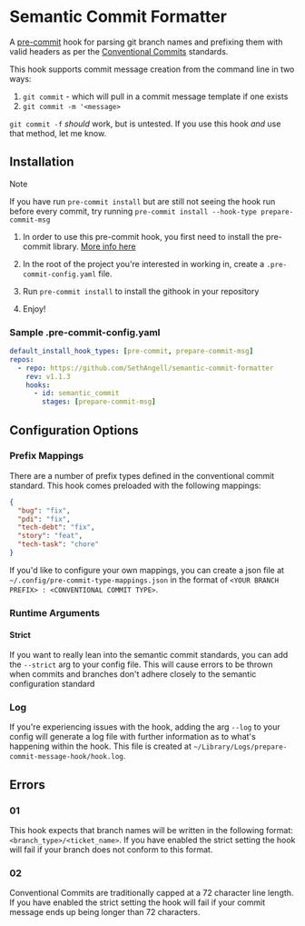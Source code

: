 # Semantic Commit Formatter

A [pre-commit](https://pre-commit.com) hook for parsing git branch names and prefixing them with valid headers as per the [Conventional Commits](https://www.conventionalcommits.org/en/v1.0.0/) standards.

This hook supports commit message creation from the command line in two ways:

1. `git commit` - which will pull in a commit message template if one exists
2. `git commit -m '<message>`

`git commit -f` _should_ work, but is untested. If you use this hook _and_ use that method, let me know.

## Installation

> [!NOTE]
> If you have run `pre-commit install` but are still not seeing the hook run before every commit, try running `pre-commit install --hook-type prepare-commit-msg`

1. In order to use this pre-commit hook, you first need to install the pre-commit library. [More info here](https://pre-commit.com/#installation)

2. In the root of the project you're interested in working in, create a `.pre-commit-config.yaml` file.

3. Run `pre-commit install` to install the githook in your repository

4. Enjoy!

### Sample .pre-commit-config.yaml

```yaml
default_install_hook_types: [pre-commit, prepare-commit-msg]
repos:
  - repo: https://github.com/SethAngell/semantic-commit-formatter
    rev: v1.1.3
    hooks:
      - id: semantic_commit
        stages: [prepare-commit-msg]
```

## Configuration Options

### Prefix Mappings

There are a number of prefix types defined in the conventional commit standard. This hook comes preloaded with the following mappings:

```json
{
  "bug": "fix",
  "pdi": "fix",
  "tech-debt": "fix",
  "story": "feat",
  "tech-task": "chore"
}
```

If you'd like to configure your own mappings, you can create a json file at `~/.config/pre-commit-type-mappings.json` in the format of `<YOUR BRANCH PREFIX> : <CONVENTIONAL COMMIT TYPE>`.

### Runtime Arguments

#### Strict

If you want to really lean into the semantic commit standards, you can add the `--strict` arg to your config file. This will cause errors to be thrown when commits and branches don't adhere closely to the semantic configuration standard

### Log

If you're experiencing issues with the hook, adding the arg `--log` to your config will generate a log file with further information as to what's happening within the hook. This file is created at `~/Library/Logs/prepare-commit-message-hook/hook.log`.

## Errors

### 01

This hook expects that branch names will be written in the following format: `<branch_type>/<ticket_name>`. If you have enabled the strict setting the hook will fail if your branch does not conform to this format.

### 02

Conventional Commits are traditionally capped at a 72 character line length. If you have enabled the strict setting the hook will fail if your commit message ends up being longer than 72 characters.
